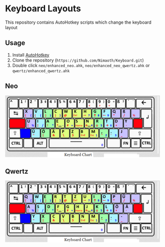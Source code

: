 # Keyboard Layouts

This repository contains AutoHotkey scripts which change the keyboard layout

## Usage
1. Install [AutoHotkey](https://autohotkey.com/)
2. Clone the repository (`https://github.com/Nimaoth/Keyboard.git`)
3. Double click `neo/enhanced_neo.ahk`, `neo/enhanced_neo_qwertz.ahk` or `qwertz/enhanced_qwertz.ahk`

## Neo
![Layout](neo/layout.png)

## Qwertz
![Layout](qwertz/layout.png)